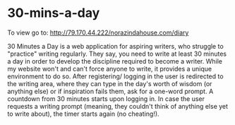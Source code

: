 # 30-mins-a-day

To view go to: http://79.170.44.222/norazindahouse.com/diary



30 Minutes a Day is a web application for aspiring writers, who struggle to "practice" writing regularly.  They say, you need to write at least 30 minutes a day in order to develop the discipline required to become a writer. While my website won't and can't force anyone to write, it provides a unique environment to do so.  After registering/ logging in the user is redirected to the writing area, where they can type in the day's worth of wisdom (or anything else) or if inspiration fails them, ask for a one-word prompt. A countdown from 30 minutes starts upon logging in.  In case the user requests a writing prompt (meaning, they couldn't think of anything else yet to write about), the timer starts again (no cheating!). 
